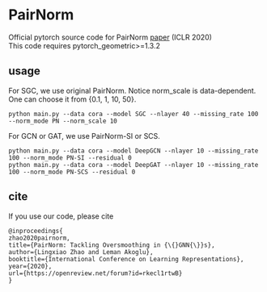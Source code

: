 # PairNorm
Official pytorch source code for PairNorm [paper](https://openreview.net/forum?id=rkecl1rtwB) (ICLR 2020)  
This code requires pytorch_geometric>=1.3.2


## usage
For SGC, we use original PairNorm. Notice norm_scale is data-dependent. One can choose it from {0.1, 1, 10, 50}.
```
python main.py --data cora --model SGC --nlayer 40 --missing_rate 100 --norm_mode PN --norm_scale 10
```
For GCN or GAT, we use PairNorm-SI or SCS. 
```
python main.py --data cora --model DeepGCN --nlayer 10 --missing_rate 100 --norm_mode PN-SI --residual 0
python main.py --data cora --model DeepGAT --nlayer 10 --missing_rate 100 --norm_mode PN-SCS --residual 0 
```

## cite 
If you use our code, please cite
```
@inproceedings{
zhao2020pairnorm,
title={PairNorm: Tackling Oversmoothing in {\{}GNN{\}}s},
author={Lingxiao Zhao and Leman Akoglu},
booktitle={International Conference on Learning Representations},
year={2020},
url={https://openreview.net/forum?id=rkecl1rtwB}
}
```
